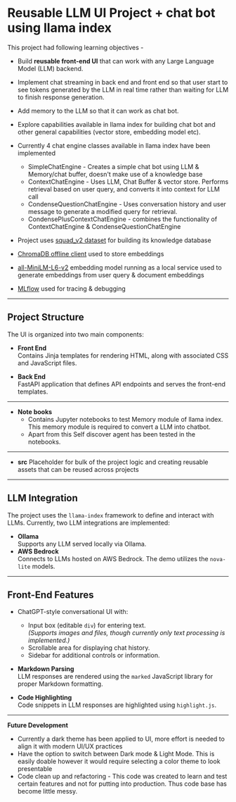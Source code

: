 
# **Reusable LLM UI Project + chat bot using llama index**

This project had following learning objectives -
- Build **reusable front-end UI** that can work with any Large Language Model (LLM) backend.
- Implement chat streaming in back end and front end so that user start to see tokens generated by the LLM in real time rather than waiting for LLM to finish response generation.
- Add memory to the LLM so that it can work as chat bot.
- Explore capabilities available in llama index for building chat bot and other general capabilities (vector store, embedding model etc).
- Currently 4 chat engine classes available in llama index have been implemented
  - SimpleChatEngine - Creates a simple chat bot using LLM & Memory/chat buffer, doesn't make use of a knowledge base
  - ContextChatEngine - Uses LLM, Chat Buffer & vector store. Performs retrieval based on user query, and converts it into context for LLM call
  - CondenseQuestionChatEngine - Uses conversation history and user message to generate a modified query for retrieval.
  - CondensePlusContextChatEngine - combines the functionality of ContextChatEngine & CondenseQuestionChatEngine

- Project uses [squad_v2 dataset](https://huggingface.co/datasets/rajpurkar/squad_v2) for building its knowledge database 
- [ChromaDB offline client](https://docs.trychroma.com/docs/run-chroma/persistent-client) used to store embeddings
- [all-MiniLM-L6-v2](https://huggingface.co/sentence-transformers/all-MiniLM-L6-v2) embedding model running as a local service used to generate embeddings from user query & document embeddings
- [MLflow](https://docs.llamaindex.ai/en/stable/examples/observability/MLflow/) used for tracing & debugging
---

## **Project Structure**

The UI is organized into two main components:

- **Front End**  
  Contains Jinja templates for rendering HTML, along with associated CSS and JavaScript files.

- **Back End**  
  FastAPI application that defines API endpoints and serves the front-end templates.
---

- **Note books**  
  - Contains Jupyter notebooks to test Memory module of llama index. This memory module is required to convert a LLM into chatbot.
  - Apart from this Self discover agent has been tested in the notebooks. 

---
- **src**
  Placeholder for bulk of the project logic and creating reusable assets that can be reused across projects

---

## **LLM Integration**

The project uses the `llama-index` framework to define and interact with LLMs. Currently, two LLM integrations are implemented:

- **Ollama**  
  Supports any LLM served locally via Ollama.
- **AWS Bedrock**  
  Connects to LLMs hosted on AWS Bedrock. The demo utilizes the `nova-lite` models.
---

## **Front-End Features**

- ChatGPT-style conversational UI with:
  - Input box (editable `div`) for entering text.  
    *(Supports images and files, though currently only text processing is implemented.)*  
  - Scrollable area for displaying chat history.
  - Sidebar for additional controls or information.

- **Markdown Parsing**  
  LLM responses are rendered using the `marked` JavaScript library for proper Markdown formatting.

- **Code Highlighting**  
  Code snippets in LLM responses are highlighted using `highlight.js`.

---

**Future Development**
- Currently a dark theme has been applied to UI, more effort is needed to align it with modern UI/UX practices
- Have the option to switch between Dark mode & Light Mode. This is easily doable however it would require selecting a color theme to look presentable
- Code clean up and refactoring - This code was created to learn and test certain features and not for putting into production. Thus code base has become little messy.
